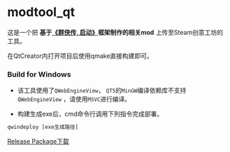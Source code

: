 # modtool_qt

这是一个把 <b>基于[《群侠传, 启动》](https://github.com/jynew/jynew)框架制作的相关mod</b> 上传至Steam创意工坊的工具。

在QtCreator内打开项目后使用qmake直接构建即可。

### Build for Windows

* 该工具使用了```QWebEngineView```， ```QT5```的```MinGW```编译依赖库不支持```QWebEngineView``` ，请使用```MSVC```进行编译。

* 构建生成exe后，cmd命令行调用下列指令完成部署。
```bat
qwindeploy [exe生成路径]
```

[Release Package下载](https://github.com/0kk470/modtool_qt/releases/tag/modtool)

